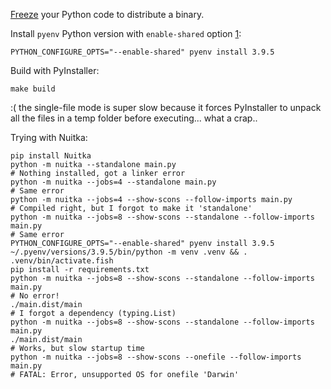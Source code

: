[Freeze](https://docs.python-guide.org/shipping/freezing/#id1) your Python code to distribute a binary.

Install `pyenv` Python version with `enable-shared` option [1][1]:

```fish
PYTHON_CONFIGURE_OPTS="--enable-shared" pyenv install 3.9.5
```

Build with PyInstaller:

```shell
make build
```

:( the single-file mode is super slow because it forces PyInstaller to unpack all the files in a temp folder before executing... what a crap..

Trying with Nuitka:

```shell
pip install Nuitka
python -m nuitka --standalone main.py
# Nothing installed, got a linker error
python -m nuitka --jobs=4 --standalone main.py
# Same error
python -m nuitka --jobs=4 --show-scons --follow-imports main.py
# Compiled right, but I forgot to make it 'standalone'
python -m nuitka --jobs=8 --show-scons --standalone --follow-imports main.py
# Same error
PYTHON_CONFIGURE_OPTS="--enable-shared" pyenv install 3.9.5
~/.pyenv/versions/3.9.5/bin/python -m venv .venv && . .venv/bin/activate.fish
pip install -r requirements.txt
python -m nuitka --jobs=8 --show-scons --standalone --follow-imports main.py
# No error!
./main.dist/main
# I forgot a dependency (typing.List)
python -m nuitka --jobs=8 --show-scons --standalone --follow-imports main.py
./main.dist/main
# Works, but slow startup time
python -m nuitka --jobs=8 --show-scons --onefile --follow-imports main.py
# FATAL: Error, unsupported OS for onefile 'Darwin'
```

[1]: https://pyinstaller.readthedocs.io/en/stable/development/venv.html "?"